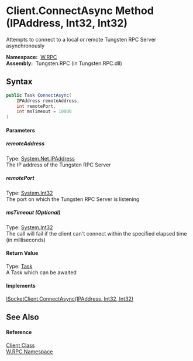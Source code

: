 Client.ConnectAsync Method (IPAddress, Int32, Int32)
====================================================
  Attempts to connect to a local or remote Tungsten RPC Server asynchronously

  **Namespace:**  [W.RPC][1]  
  **Assembly:**  Tungsten.RPC (in Tungsten.RPC.dll)

Syntax
------

```csharp
public Task ConnectAsync(
	IPAddress remoteAddress,
	int remotePort,
	int msTimeout = 10000
)
```

#### Parameters

##### *remoteAddress*
Type: [System.Net.IPAddress][2]  
The IP address of the Tungsten RPC Server

##### *remotePort*
Type: [System.Int32][3]  
The port on which the Tungsten RPC Server is listening

##### *msTimeout* (Optional)
Type: [System.Int32][3]  
The call will fail if the client can't connect within the specified elapsed time (in milliseconds)

#### Return Value
Type: [Task][4]  
A Task which can be awaited
#### Implements
[ISocketClient.ConnectAsync(IPAddress, Int32, Int32)][5]  


See Also
--------

#### Reference
[Client Class][6]  
[W.RPC Namespace][1]  

[1]: ../README.md
[2]: http://msdn.microsoft.com/en-us/library/s128tyf6
[3]: http://msdn.microsoft.com/en-us/library/td2s409d
[4]: http://msdn.microsoft.com/en-us/library/dd235678
[5]: ../ISocketClient/ConnectAsync.md
[6]: README.md
[7]: ../../_icons/Help.png